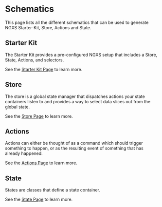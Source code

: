 # Schematics

This page lists all the different schematics that can be used to generate NGXS Starter-Kit, Store, Actions and State.

## Starter Kit

The Starter Kit provides a pre-configured NGXS setup that includes a Store, State, Actions, and selectors.

See the [Starter Kit Page](starter-kit.md) to learn more.

## Store

The store is a global state manager that dispatches actions your state containers listen to and provides a way to select data slices out from the global state.

See the [Store Page](../concepts/store.md) to learn more.

## Actions

Actions can either be thought of as a command which should trigger something to happen, or as the resulting event of something that has already happened.

See the [Actions Page](../concepts/actions.md) to learn more.

## State

States are classes that define a state container.

See the [State Page](../concepts/state.md) to learn more.
